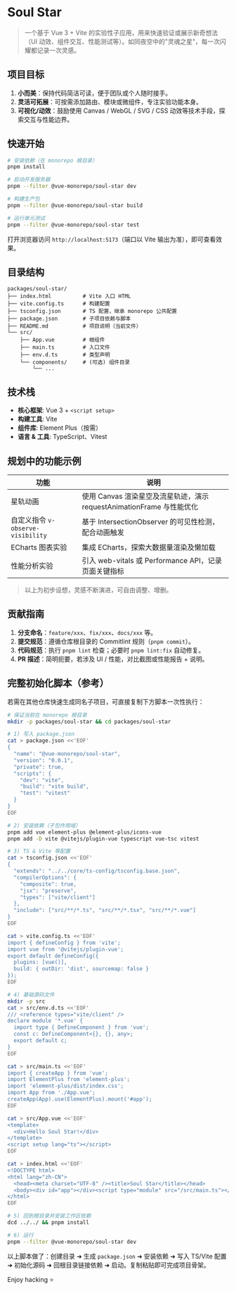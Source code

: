 # Soul Star

> 一个基于 Vue 3 + Vite 的实验性子应用，用来快速验证或展示新奇想法（UI 动效、组件交互、性能测试等）。如同夜空中的"灵魂之星"，每一次闪耀都记录一次灵感。

## 项目目标

1. **小而美**：保持代码简洁可读，便于团队或个人随时接手。  
2. **灵活可拓展**：可按需添加路由、模块或微组件，专注实验功能本身。  
3. **可视化/动效**：鼓励使用 Canvas / WebGL / SVG / CSS 动效等技术手段，探索交互与性能边界。

## 快速开始

```bash
# 安装依赖（在 monorepo 根目录）
pnpm install

# 启动开发服务器
pnpm --filter @vue-monorepo/soul-star dev

# 构建生产包
pnpm --filter @vue-monorepo/soul-star build

# 运行单元测试
pnpm --filter @vue-monorepo/soul-star test
```

打开浏览器访问 `http://localhost:5173`（端口以 Vite 输出为准），即可查看效果。

## 目录结构

```
packages/soul-star/
├── index.html          # Vite 入口 HTML
├── vite.config.ts      # 构建配置
├── tsconfig.json       # TS 配置，继承 monorepo 公共配置
├── package.json        # 子项目依赖与脚本
├── README.md           # 项目说明（当前文件）
└── src/
    ├── App.vue         # 根组件
    ├── main.ts         # 入口文件
    ├── env.d.ts        # 类型声明
    └── components/     # (可选) 组件目录
        └── ...
```

## 技术栈

- **核心框架**: Vue 3 + `<script setup>`  
- **构建工具**: Vite  
- **组件库**: Element Plus（按需）  
- **语言 & 工具**: TypeScript、Vitest

## 规划中的功能示例

| 功能 | 说明 |
| --- | --- |
| 星轨动画 | 使用 Canvas 渲染星空及流星轨迹，演示 requestAnimationFrame 与性能优化 |
| 自定义指令 `v-observe-visibility` | 基于 IntersectionObserver 的可见性检测，配合动画触发 |
| ECharts 图表实验 | 集成 ECharts，探索大数据量渲染及懒加载 |
| 性能分析实验 | 引入 web-vitals 或 Performance API，记录页面关键指标 |

> 以上为初步设想，灵感不断演进，可自由调整、增删。

## 贡献指南

1. **分支命名**：`feature/xxx`、`fix/xxx`、`docs/xxx` 等。  
2. **提交规范**：遵循仓库根目录的 Commitlint 规则（`pnpm commit`）。  
3. **代码规范**：执行 `pnpm lint` 检查；必要时 `pnpm lint:fix` 自动修复。  
4. **PR 描述**：简明扼要，若涉及 UI / 性能，对比截图或性能报告 + 说明。

## 完整初始化脚本（参考）

若需在其他仓库快速生成同名子项目，可直接复制下方脚本一次性执行：

```bash
# 保证当前在 monorepo 根目录
mkdir -p packages/soul-star && cd packages/soul-star

# 1) 写入 package.json
cat > package.json <<'EOF'
{
  "name": "@vue-monorepo/soul-star",
  "version": "0.0.1",
  "private": true,
  "scripts": {
    "dev": "vite",
    "build": "vite build",
    "test": "vitest"
  }
}
EOF

# 2) 安装依赖（子包作用域）
pnpm add vue element-plus @element-plus/icons-vue
pnpm add -D vite @vitejs/plugin-vue typescript vue-tsc vitest

# 3) TS & Vite 等配置
cat > tsconfig.json <<'EOF'
{
  "extends": "../../core/ts-config/tsconfig.base.json",
  "compilerOptions": {
    "composite": true,
    "jsx": "preserve",
    "types": ["vite/client"]
  },
  "include": ["src/**/*.ts", "src/**/*.tsx", "src/**/*.vue"]
}
EOF

cat > vite.config.ts <<'EOF'
import { defineConfig } from 'vite';
import vue from '@vitejs/plugin-vue';
export default defineConfig({
  plugins: [vue()],
  build: { outDir: 'dist', sourcemap: false }
});
EOF

# 4) 基础源码文件
mkdir -p src
cat > src/env.d.ts <<'EOF'
/// <reference types="vite/client" />
declare module '*.vue' {
  import type { DefineComponent } from 'vue';
  const c: DefineComponent<{}, {}, any>;
  export default c;
}
EOF

cat > src/main.ts <<'EOF'
import { createApp } from 'vue';
import ElementPlus from 'element-plus';
import 'element-plus/dist/index.css';
import App from './App.vue';
createApp(App).use(ElementPlus).mount('#app');
EOF

cat > src/App.vue <<'EOF'
<template>
  <div>Hello Soul Star!</div>
</template>
<script setup lang="ts"></script>
EOF

cat > index.html <<'EOF'
<!DOCTYPE html>
<html lang="zh-CN">
  <head><meta charset="UTF-8" /><title>Soul Star</title></head>
  <body><div id="app"></div><script type="module" src="/src/main.ts"></script></body>
</html>
EOF

# 5) 回到根目录并安装工作区依赖
dcd ../../ && pnpm install

# 6) 运行
pnpm --filter @vue-monorepo/soul-star dev
```

以上脚本做了：创建目录 ➜ 生成 `package.json` ➜ 安装依赖 ➜ 写入 TS/Vite 配置 ➜ 初始化源码 ➜ 回根目录链接依赖 ➜ 启动。复制粘贴即可完成项目骨架。

Enjoy hacking ⭐️